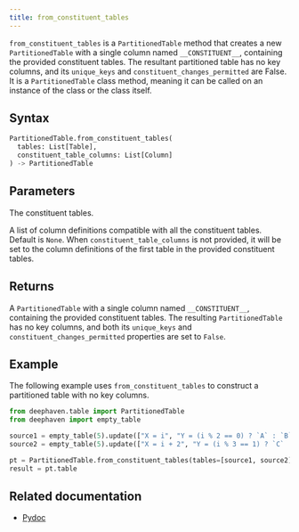 ```yaml
---
title: from_constituent_tables
---
```


`from_constituent_tables` is a `PartitionedTable` method that creates a new `PartitionedTable` with a single column named `__CONSTITUENT__`, containing the provided constituent tables. The resultant partitioned table has no key columns, and its `unique_keys` and `constituent_changes_permitted` are False. It is a `PartitionedTable` class method, meaning it can be called on an instance of the class or the class itself.

## Syntax

```python syntax
PartitionedTable.from_constituent_tables(
  tables: List[Table],
  constituent_table_columns: List[Column]
) -> PartitionedTable
```

## Parameters

<ParamTable>
<Param name="tables" type="List[Table]">

The constituent tables.

</Param>
<Param name="constituent_table_columns" type="List[Column]">

A list of column definitions compatible with all the constituent tables. Default is `None`. When `constituent_table_columns` is not provided, it will be set to the column definitions of the first table in the provided constituent tables.

</Param>
</ParamTable>

## Returns

A `PartitionedTable` with a single column named `__CONSTITUENT__`, containing the provided constituent tables. The resulting `PartitionedTable` has no key columns, and both its `unique_keys` and `constituent_changes_permitted` properties are set to `False`.

## Example

The following example uses `from_constituent_tables` to construct a partitioned table with no key columns.

```python order=result,source1,source2
from deephaven.table import PartitionedTable
from deephaven import empty_table

source1 = empty_table(5).update(["X = i", "Y = (i % 2 == 0) ? `A` : `B`"])
source2 = empty_table(5).update(["X = i + 2", "Y = (i % 3 == 1) ? `C` : `B`"])

pt = PartitionedTable.from_constituent_tables(tables=[source1, source2])
result = pt.table
```

## Related documentation

- [Pydoc](/core/pydoc/code/deephaven.table.html#deephaven.table.PartitionedTable.from_constituent_tables)
